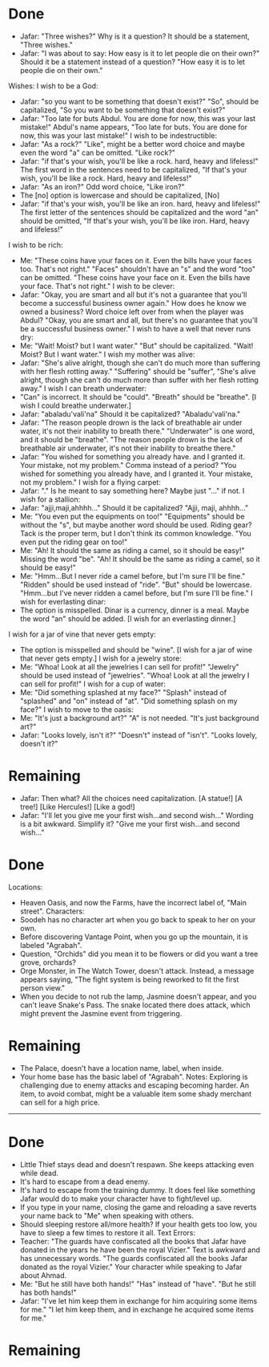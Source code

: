 # Done
- Jafar: "Three wishes?"
Why is it a question?  It should be a statement, "Three wishes."
- Jafar: "I was about to say: How easy is it to let people die on their own?"
Should it be a statement instead of a question?  "How easy it is to let people die on their own."

Wishes:
I wish to be a God: 
- Jafar: "so you want to be something that doesn't exist?"
"So", should be capitalized, "So you want to be something that doesn't exist?"
- Jafar: "Too late for buts Abdul.  You are done for now, this was your last mistake!"
Abdul's name appears, "Too late for buts.  You are done for now, this was your last mistake!"
I wish to be indestructible:
- Jafar: "As a rock?"
"Like", might be a better word choice and maybe even the word "a" can be omitted.  "Like rock?"
- Jafar: "if that's your wish, you'll be like a rock. hard, heavy and lifeless!"
The first word in the sentences need to be capitalized, "If that's your wish, you'll be like a rock.  Hard, heavy and lifeless!"
- Jafar: "As an iron?"
Odd word choice, "Like iron?"
- The [no] option is lowercase and should be capitalized, [No]
- Jafar: "if that's your wish, you'll be like an iron. hard, heavy and lifeless!"
The first letter of the sentences should be capitalized and the word "an" should be omitted, "If that's your wish, you'll be like iron.  Hard, heavy and lifeless!"

I wish to be rich:
- Me: "These coins have your faces on it.  Even the bills have your faces too.  That's not right."
"Faces" shouldn't have an "s" and the word "too" can be omitted.  "These coins have your face on it.  Even the bills have your face.  That's not right."
I wish to be clever:
- Jafar: "Okay, you are smart and all but it's not a guarantee that you'll become a successful business owner again."
How does he know we owned a business?  Word choice left over from when the player was Abdul?
"Okay, you are smart and all, but there's no guarantee that you'll be a successful business owner."
I wish to have a well that never runs dry:
- Me: "Wait!  Moist?  but I want water."
"But" should be capitalized.  "Wait!  Moist?  But I want water."
I wish my mother was alive:
- Jafar: "She's alive alright, though she can't do much more than suffering with her flesh rotting away."
"Suffering" should be "suffer",  "She's alive alright, though she can't do much more than suffer with her flesh rotting away."
I wish I can breath underwater:
- "Can" is incorrect.  It should be "could".  "Breath" should be "breathe".   [I wish I could breathe underwater.]
- Jafar: "abaladu'vali'na"
Should it be capitalized?  "Abaladu'vali'na."
- Jafar: "The reason people drown is the lack of breathable air under water, it's not their inability to breath there."
"Underwater" is one word, and it should be "breathe".  "The reason people drown is the lack of breathable air underwater, it's not their inability to breathe there."
- Jafar: "You wished for something you already have. and I granted it.  Your mistake, not my problem."
Comma instead of a period?  "You wished for something you already have, and I granted it.  Your mistake, not my problem." 
I wish for a flying carpet:
- Jafar: "."
Is he meant to say something here?  Maybe just "…" if not.
I wish for a stallion:
- Jafar: "ajji,maji,ahhhh…"
Should it be capitalized?  "Ajji, maji, ahhhh..."
- Me: "You even put the equipments on too!"
"Equipments" should be without the "s", but maybe another word should be used.  Riding gear?  Tack is the proper term, but I don't think its common knowledge.  "You even put the riding gear on too!"
- Me: "Ah!  It should the same as riding a camel, so it should be easy!"
Missing the word "be".  "Ah!  It should be the same as riding a camel, so it should be easy!"
- Me: "Hmm...But I never ride a camel before, but I'm sure I'll be fine."
"Ridden" should be used instead of "ride".  "But" should be lowercase.  "Hmm...but I've never ridden a camel before, but I'm sure I'll be fine." 
I wish for everlasting dinar:
- The option is misspelled.  Dinar is a currency, dinner is a meal.  Maybe the word "an" should be added.  [I wish for an everlasting dinner.]

 I wish for a jar of vine that never gets empty:
- The option is misspelled and should be "wine".   [I wish for a jar of wine that never gets empty.]
I wish for a jewelry store:
- Me: "Whoa!  Look at all the jewelries I can sell for profit!"
"Jewelry" should be used instead of "jewelries".  "Whoa!  Look at all the jewelry I can sell for profit!"
I wish for a cup of water:
- Me: "Did something splashed at my face?"
"Splash" instead of "splashed" and "on" instead of "at".  "Did something splash on my face?"
I wish to move to the oasis:
- Me: "It's just a background art?"
"A" is not needed.  "It's just background art?"
- Jafar: "Looks lovely, isn't it?"
"Doesn't" instead of "isn't".  "Looks lovely, doesn't it?"
# Remaining

- Jafar: Then what? 
All the choices need capitalization.  [A statue!]  [A tree!]  [Like Hercules!] [Like a god!]
- Jafar: "I'll let you give me your first wish...and second wish…"
Wording is a bit awkward.  Simplify it?  "Give me your first wish...and second wish..."



# Done
Locations:
- Heaven Oasis, and now the Farms, have the incorrect label of, "Main street". 
Characters:
- Soodeh has no character art when you go back to speak to her on your own. 
- Before discovering Vantage Point, when you go up the mountain, it is labeled "Agrabah".
- Question, "Orchids" did you mean it to be flowers or did you want a tree grove, orchards? 
- Orge Monster, in The Watch Tower, doesn't attack.  Instead, a message appears saying, "The fight system is being reworked to fit the first person view." 
- When you decide to not rub the lamp, Jasmine doesn't appear, and you can't leave Snake's Pass.  The snake located there does attack, which might prevent the Jasmine event from triggering. 

# Remaining

- The Palace, doesn't have a location name, label, when inside.
- Your home base has the basic label of "Agrabah".
Notes:
Exploring is challenging due to enemy attacks and escaping becoming harder.  An item, to avoid combat,  might be a valuable item some shady merchant can sell for a high price.

---

# Done
- Little Thief stays dead and doesn't respawn.  She keeps attacking even while dead.
- It's hard to escape from a dead enemy.
- It's hard to escape from the training dummy.  It does feel like something Jafar would do to make your character have to fight/level up.
- If you type in your name, closing the game and reloading a save reverts your name back to "Me" when speaking with others.
- Should sleeping restore all/more health?  If your health gets too low, you have to sleep a few times to restore it all.
Text Errors:
- Teacher: "The guards have confiscated all the books that Jafar have donated in the years he have been the royal Vizier."
Text is awkward and has unnecessary words.  "The guards confiscated all the books Jafar donated as the royal Vizier."
Your character while speaking to Jafar about Ahmad.
- Me: "But he still have both hands!"
"Has" instead of "have".  "But he still has both hands!"
- Jafar: "I've let him keep them in exchange for him acquiring some items for me."
"I let him keep them, and in exchange he acquired some items for me." 

# Remaining
